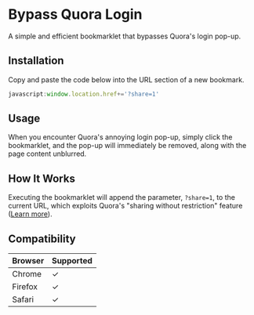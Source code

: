 # Bypass Quora Login
A simple and efficient bookmarklet that bypasses Quora's login pop-up.

## Installation
Copy and paste the code below into the URL section of a new bookmark.
```javascript
javascript:window.location.href+='?share=1'
```

## Usage
When you encounter Quora's annoying login pop-up, simply click the bookmarklet, and the pop-up will immediately be removed, along with the page content unblurred.

## How It Works
Executing the bookmarklet will append the parameter, `?share=1`, to the current URL, which exploits Quora's "sharing without restriction" feature ([Learn more](https://www.quora.com/q/quora/Making-Sharing-Better)).

## Compatibility
Browser | Supported
--------|------------
Chrome  |     ✓
Firefox |     ✓
Safari  |     ✓

